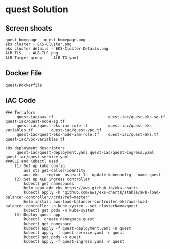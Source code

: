 # quest Solution
## Screen shoats
    quest homepage - quest-homepage.png
    eks cluster - EKS-Cluster.png
    eks cluster details - EKS-Cluster-Details.png
    ALB TLS   - ALB-TLS.png
    ALB Target group -   ALB-TG.yaml
## Docker File
    quest/Dockerfile
## IAC Code
    ### Terraform
         quest-iac/aws.tf                        quest-iac/quest-eks-sg.tf               quest-iac/quest-node-sg.tf
         quest-iac/quest-eks-iam-role.tf         quest-iac/quest-eks-variables.tf        quest-iac/quest-vpc.tf
         quest-iac/quest-eks-node-iam-role.tf    quest-iac/quest-eks.tf                  quest-iac/vpc-variables.tf

    k8s deployment descriptors
         quest-iac/quest-deployment.yaml quest-iac/quest-ingress.yaml    quest-iac/quest-service.yaml
    ###CLI and Kubectl used
        (1) Set up kube config
            aws sts get-caller-identity
            aws eks --region  us-east-1   update-kubeconfig --name quest
        (2) Set up ALB ingress controller
            kubectl get namespaces
            helm repo add eks https://aws.github.io/eks-charts
            kubectl apply -k "github.com/aws/eks-charts/stable/aws-load-balancer-controller//crds?ref=master"
            helm install aws-load-balancer-controller eks/aws-load-balancer-controller -n kube-system --set clusterName=quest
            kubectl get pods -n kube-system
        (3) Deploy quest app
            kubectl  create namespace quest
            kubectl get namespace
            kubectl apply -f quest-deployment.yaml -n quest
            kubectl apply -f quest-service.yaml -n quest
            kubectl get pods -n quest
            kubectl apply -f quest-ingress.yaml -n quest  